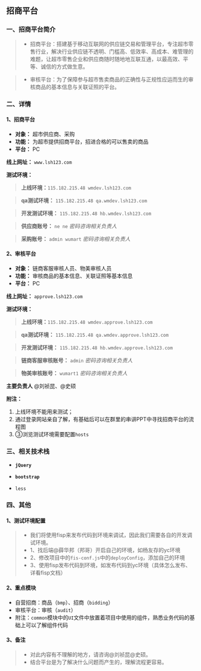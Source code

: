 
## 招商平台

### 一、招商平台简介

> * 招商平台：搭建基于移动互联网的供应链交易和管理平台，专注超市零售行业，解决行业供应链不透明、门槛高、低效率、高成本、难管理的难题，让超市零售企业和供应商随时随地地互联互通，以最高效、平等、诚信的方式做生意。

> * 审核平台：为了保障参与超市售卖商品的正确性与正规性应运而生的审核商品的基本信息与关联证照的平台。

### 二、详情

#### 1、招商平台

* **对象：** 超市供应商、采购
* **功能：** 为超市提供招商平台，招进合格的可以售卖的商品
* **平台：** PC

**线上网址：** `www.lsh123.com`

**测试环境：**

> **上线环境：**`115.182.215.48 wmdev.lsh123.com`

> **qa测试环境：** `115.182.215.48 qa.wmdev.lsh123.com`

> **开发测试环境：** `115.182.215.48 hb.wmdev.lsh123.com`

> **供应商账号：** `ne ne` *密码咨询相关负责人*

> **采购账号：** `admin wumart` *密码咨询相关负责人*

#### 2、审核平台

* **对象：** 链商客服审核人员、物美审核人员
* **功能：** 审核商品的基本信息、关联证照等基本信息
* **平台：** PC

**线上网址：** `approve.lsh123.com`

**测试环境：**

> **上线环境：**`115.182.215.48 wmdev.approve.lsh123.com`

> **qa测试环境：** `115.182.215.48 qa.wmdev.approve.lsh123.com`

> **开发测试环境：** `115.182.215.48 hb.wmdev.approve.lsh123.com`

> **链商客服审核账号：** `admin` *密码咨询相关负责人*

> **物美审核账号：** `wumart1` *密码咨询相关负责人*


**主要负责人** @刘祯昆、@史硕

**附注：**

  1. 上线环境不能用来测试；
  2. 通过登录网站亲自了解，有基础后可以在群里的串讲PPT中寻找招商平台的流程图
  3. ③浏览测试环境需要配置`hosts`

### 三、相关技术栈

* **`jQuery`**

* **`bootstrap`**

* `less`

### 四、其他
#### 1、测试环境配置

> * 我们将使用fisp来发布代码到环境来调试，因此我们需要各自的开发调试环境。
> * 1、找后端@薛华邦（邦哥）开启自己的环境，如杨友存的yc环境
> * 2、修改项目中的`fis-conf.js`中的`deployConfig`，添加自己的环境
> * 3、使用fisp发布代码到环境，如发布代码到yc环境（具体怎么发布、详看fisp文档）

#### 2、重点模块

* 自营招商：商品（`bmp`）、招商（`bidding`）
* 审核平台：审核（`audit`）
* 附注：`common`模块中的`UI`文件中放置着项目中使用的组件，熟悉业务代码的基础上可以了解组件代码

#### 3、备注

> * 对此内容有不理解的地方，请咨询@刘祯昆@史硕。
> * 结合平台是为了解决什么问题而产生的，理解流程更容易。
